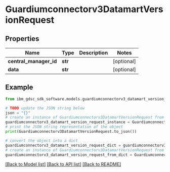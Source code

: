 # Guardiumconnectorv3DatamartVersionRequest


## Properties

Name | Type | Description | Notes
------------ | ------------- | ------------- | -------------
**central_manager_id** | **str** |  | [optional] 
**data** | **str** |  | [optional] 

## Example

```python
from ibm_gdsc_sdk_software.models.guardiumconnectorv3_datamart_version_request import Guardiumconnectorv3DatamartVersionRequest

# TODO update the JSON string below
json = "{}"
# create an instance of Guardiumconnectorv3DatamartVersionRequest from a JSON string
guardiumconnectorv3_datamart_version_request_instance = Guardiumconnectorv3DatamartVersionRequest.from_json(json)
# print the JSON string representation of the object
print(Guardiumconnectorv3DatamartVersionRequest.to_json())

# convert the object into a dict
guardiumconnectorv3_datamart_version_request_dict = guardiumconnectorv3_datamart_version_request_instance.to_dict()
# create an instance of Guardiumconnectorv3DatamartVersionRequest from a dict
guardiumconnectorv3_datamart_version_request_from_dict = Guardiumconnectorv3DatamartVersionRequest.from_dict(guardiumconnectorv3_datamart_version_request_dict)
```
[[Back to Model list]](../README.md#documentation-for-models) [[Back to API list]](../README.md#documentation-for-api-endpoints) [[Back to README]](../README.md)


